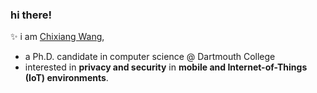### hi there!

✨ i am [Chixiang Wang](https://chixiangwang.com),
- a Ph.D. candidate in computer science @ Dartmouth College
- interested in **privacy and security** in **mobile and Internet-of-Things (IoT) environments**.

<!---
chixiangw/chixiangw is a ✨ special ✨ repository because its `README.md` (this file) appears on your GitHub profile.
You can click the Preview link to take a look at your changes.
--->
